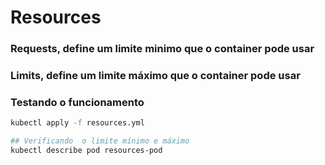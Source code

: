 # Resources

### Requests, define um limite minimo que o container pode usar

### Limits, define um limite máximo que o container pode usar

### Testando o funcionamento
```bash
kubectl apply -f resources.yml

## Verificando  o limite mínimo e máximo
kubectl describe pod resources-pod
``` 